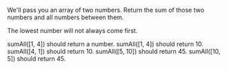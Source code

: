 We'll pass you an array of two numbers. Return the sum of those two numbers and all numbers between them.

The lowest number will not always come first.


sumAll([1, 4]) should return a number.
sumAll([1, 4]) should return 10.
sumAll([4, 1]) should return 10.
sumAll([5, 10]) should return 45.
sumAll([10, 5]) should return 45.
